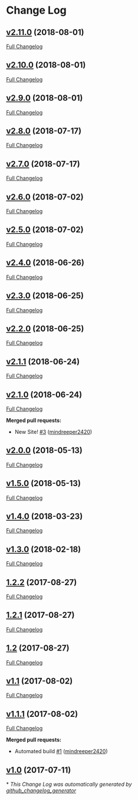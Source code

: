 # Change Log

## [v2.11.0](https://github.com/mindreeper2420/mindreeper2420.github.io/tree/v2.11.0) (2018-08-01)
[Full Changelog](https://github.com/mindreeper2420/mindreeper2420.github.io/compare/v2.10.0...v2.11.0)

## [v2.10.0](https://github.com/mindreeper2420/mindreeper2420.github.io/tree/v2.10.0) (2018-08-01)
[Full Changelog](https://github.com/mindreeper2420/mindreeper2420.github.io/compare/v2.9.0...v2.10.0)

## [v2.9.0](https://github.com/mindreeper2420/mindreeper2420.github.io/tree/v2.9.0) (2018-08-01)
[Full Changelog](https://github.com/mindreeper2420/mindreeper2420.github.io/compare/v2.8.0...v2.9.0)

## [v2.8.0](https://github.com/mindreeper2420/mindreeper2420.github.io/tree/v2.8.0) (2018-07-17)
[Full Changelog](https://github.com/mindreeper2420/mindreeper2420.github.io/compare/v2.7.0...v2.8.0)

## [v2.7.0](https://github.com/mindreeper2420/mindreeper2420.github.io/tree/v2.7.0) (2018-07-17)
[Full Changelog](https://github.com/mindreeper2420/mindreeper2420.github.io/compare/v2.6.0...v2.7.0)

## [v2.6.0](https://github.com/mindreeper2420/mindreeper2420.github.io/tree/v2.6.0) (2018-07-02)
[Full Changelog](https://github.com/mindreeper2420/mindreeper2420.github.io/compare/v2.5.0...v2.6.0)

## [v2.5.0](https://github.com/mindreeper2420/mindreeper2420.github.io/tree/v2.5.0) (2018-07-02)
[Full Changelog](https://github.com/mindreeper2420/mindreeper2420.github.io/compare/v2.4.0...v2.5.0)

## [v2.4.0](https://github.com/mindreeper2420/mindreeper2420.github.io/tree/v2.4.0) (2018-06-26)
[Full Changelog](https://github.com/mindreeper2420/mindreeper2420.github.io/compare/v2.3.0...v2.4.0)

## [v2.3.0](https://github.com/mindreeper2420/mindreeper2420.github.io/tree/v2.3.0) (2018-06-25)
[Full Changelog](https://github.com/mindreeper2420/mindreeper2420.github.io/compare/v2.2.0...v2.3.0)

## [v2.2.0](https://github.com/mindreeper2420/mindreeper2420.github.io/tree/v2.2.0) (2018-06-25)
[Full Changelog](https://github.com/mindreeper2420/mindreeper2420.github.io/compare/v2.1.1...v2.2.0)

## [v2.1.1](https://github.com/mindreeper2420/mindreeper2420.github.io/tree/v2.1.1) (2018-06-24)
[Full Changelog](https://github.com/mindreeper2420/mindreeper2420.github.io/compare/v2.1.0...v2.1.1)

## [v2.1.0](https://github.com/mindreeper2420/mindreeper2420.github.io/tree/v2.1.0) (2018-06-24)
[Full Changelog](https://github.com/mindreeper2420/mindreeper2420.github.io/compare/v2.0.0...v2.1.0)

**Merged pull requests:**

- New Site! [\#3](https://github.com/mindreeper2420/mindreeper2420.github.io/pull/3) ([mindreeper2420](https://github.com/mindreeper2420))

## [v2.0.0](https://github.com/mindreeper2420/mindreeper2420.github.io/tree/v2.0.0) (2018-05-13)
[Full Changelog](https://github.com/mindreeper2420/mindreeper2420.github.io/compare/v1.5.0...v2.0.0)

## [v1.5.0](https://github.com/mindreeper2420/mindreeper2420.github.io/tree/v1.5.0) (2018-05-13)
[Full Changelog](https://github.com/mindreeper2420/mindreeper2420.github.io/compare/v1.4.0...v1.5.0)

## [v1.4.0](https://github.com/mindreeper2420/mindreeper2420.github.io/tree/v1.4.0) (2018-03-23)
[Full Changelog](https://github.com/mindreeper2420/mindreeper2420.github.io/compare/v1.3.0...v1.4.0)

## [v1.3.0](https://github.com/mindreeper2420/mindreeper2420.github.io/tree/v1.3.0) (2018-02-18)
[Full Changelog](https://github.com/mindreeper2420/mindreeper2420.github.io/compare/1.2.2...v1.3.0)

## [1.2.2](https://github.com/mindreeper2420/mindreeper2420.github.io/tree/1.2.2) (2017-08-27)
[Full Changelog](https://github.com/mindreeper2420/mindreeper2420.github.io/compare/1.2.1...1.2.2)

## [1.2.1](https://github.com/mindreeper2420/mindreeper2420.github.io/tree/1.2.1) (2017-08-27)
[Full Changelog](https://github.com/mindreeper2420/mindreeper2420.github.io/compare/1.2...1.2.1)

## [1.2](https://github.com/mindreeper2420/mindreeper2420.github.io/tree/1.2) (2017-08-27)
[Full Changelog](https://github.com/mindreeper2420/mindreeper2420.github.io/compare/v1.1...1.2)

## [v1.1](https://github.com/mindreeper2420/mindreeper2420.github.io/tree/v1.1) (2017-08-02)
[Full Changelog](https://github.com/mindreeper2420/mindreeper2420.github.io/compare/v1.1.1...v1.1)

## [v1.1.1](https://github.com/mindreeper2420/mindreeper2420.github.io/tree/v1.1.1) (2017-08-02)
[Full Changelog](https://github.com/mindreeper2420/mindreeper2420.github.io/compare/v1.0...v1.1.1)

**Merged pull requests:**

- Automated build [\#1](https://github.com/mindreeper2420/mindreeper2420.github.io/pull/1) ([mindreeper2420](https://github.com/mindreeper2420))

## [v1.0](https://github.com/mindreeper2420/mindreeper2420.github.io/tree/v1.0) (2017-07-11)


\* *This Change Log was automatically generated by [github_changelog_generator](https://github.com/skywinder/Github-Changelog-Generator)*